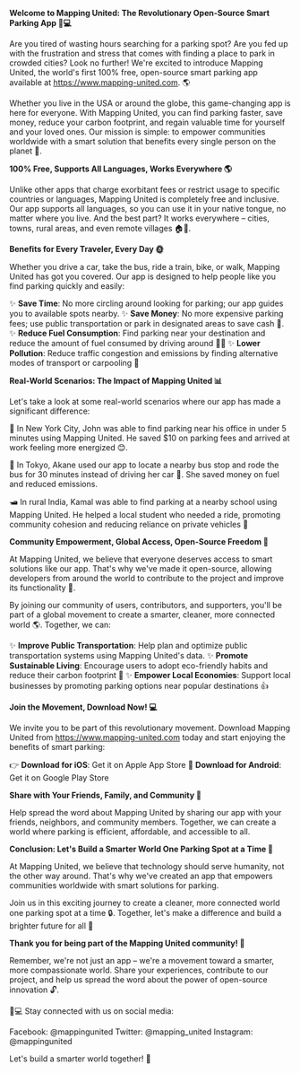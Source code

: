 **Welcome to Mapping United: The Revolutionary Open-Source Smart Parking App 🚗💻**

Are you tired of wasting hours searching for a parking spot? Are you fed up with the frustration and stress that comes with finding a place to park in crowded cities? Look no further! We're excited to introduce Mapping United, the world's first 100% free, open-source smart parking app available at https://www.mapping-united.com. 🌎

Whether you live in the USA or around the globe, this game-changing app is here for everyone. With Mapping United, you can find parking faster, save money, reduce your carbon footprint, and regain valuable time for yourself and your loved ones. Our mission is simple: to empower communities worldwide with a smart solution that benefits every single person on the planet 🌟.

**100% Free, Supports All Languages, Works Everywhere 🌎**

Unlike other apps that charge exorbitant fees or restrict usage to specific countries or languages, Mapping United is completely free and inclusive. Our app supports all languages, so you can use it in your native tongue, no matter where you live. And the best part? It works everywhere – cities, towns, rural areas, and even remote villages 🏠🚗.

**Benefits for Every Traveler, Every Day 🌞**

Whether you drive a car, take the bus, ride a train, bike, or walk, Mapping United has got you covered. Our app is designed to help people like you find parking quickly and easily:

✨ **Save Time**: No more circling around looking for parking; our app guides you to available spots nearby.
✨ **Save Money**: No more expensive parking fees; use public transportation or park in designated areas to save cash 💸.
✨ **Reduce Fuel Consumption**: Find parking near your destination and reduce the amount of fuel consumed by driving around 🚗💨
✨ **Lower Pollution**: Reduce traffic congestion and emissions by finding alternative modes of transport or carpooling 🌱

**Real-World Scenarios: The Impact of Mapping United 📊**

Let's take a look at some real-world scenarios where our app has made a significant difference:

🚗 In New York City, John was able to find parking near his office in under 5 minutes using Mapping United. He saved $10 on parking fees and arrived at work feeling more energized 😊.

🚌 In Tokyo, Akane used our app to locate a nearby bus stop and rode the bus for 30 minutes instead of driving her car 🚂. She saved money on fuel and reduced emissions.

🛥️ In rural India, Kamal was able to find parking at a nearby school using Mapping United. He helped a local student who needed a ride, promoting community cohesion and reducing reliance on private vehicles 🌈

**Community Empowerment, Global Access, Open-Source Freedom 🌟**

At Mapping United, we believe that everyone deserves access to smart solutions like our app. That's why we've made it open-source, allowing developers from around the world to contribute to the project and improve its functionality 🔧.

By joining our community of users, contributors, and supporters, you'll be part of a global movement to create a smarter, cleaner, more connected world 🌎. Together, we can:

✨ **Improve Public Transportation**: Help plan and optimize public transportation systems using Mapping United's data.
✨ **Promote Sustainable Living**: Encourage users to adopt eco-friendly habits and reduce their carbon footprint 🌱
✨ **Empower Local Economies**: Support local businesses by promoting parking options near popular destinations 👍

**Join the Movement, Download Now! 💻**

We invite you to be part of this revolutionary movement. Download Mapping United from https://www.mapping-united.com today and start enjoying the benefits of smart parking:

👉 **Download for iOS**: Get it on Apple App Store
📲 **Download for Android**: Get it on Google Play Store

**Share with Your Friends, Family, and Community 🤩**

Help spread the word about Mapping United by sharing our app with your friends, neighbors, and community members. Together, we can create a world where parking is efficient, affordable, and accessible to all.

**Conclusion: Let's Build a Smarter World One Parking Spot at a Time 🌟**

At Mapping United, we believe that technology should serve humanity, not the other way around. That's why we've created an app that empowers communities worldwide with smart solutions for parking.

Join us in this exciting journey to create a cleaner, more connected world one parking spot at a time 🔒. Together, let's make a difference and build a brighter future for all 🌟

**Thank you for being part of the Mapping United community! 👋**

Remember, we're not just an app – we're a movement toward a smarter, more compassionate world. Share your experiences, contribute to our project, and help us spread the word about the power of open-source innovation 🔓.

🚗💻 Stay connected with us on social media:

Facebook: @mappingunited
Twitter: @mapping_united
Instagram: @mappingunited

Let's build a smarter world together! 🌟